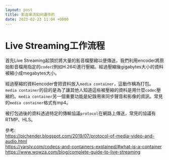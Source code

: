 ```yaml
---
layout: post
title: 影音串流如何運作的
date: 2023-02-23 11:04 +0800
---
```



# Live Streaming工作流程
首先Live Streaming起頭於將大量的影音檔壓縮以便傳送，我們利用encoder將原始影音檔用指定的`codec`(例如H.264)進行壓縮。經過壓縮後gigabytes大小的資料被縮小成megabytes大小。

經過壓縮的資料encoder會把資料放入`media container`，這動作稱為打包。`media container`的目的是為了讓其他人知道這些被壓縮的資料是用什麼`codec`壓縮的。`media container`另一個重要功能是紀錄用來同步聲音和影像的資訊。常見的`media container`格式有mp4。

被打包過後的資料透過特定的傳輸協議`protocol`在網路上傳送，常見的協議有RTMP、HLS。







參考:  
https://pjchender.blogspot.com/2019/07/protocol-of-media-video-and-audio.html  
https://yarslv.com/codecs-and-containers-explained/#what-is-a-container  
https://www.wowza.com/blog/complete-guide-to-live-streaming  
